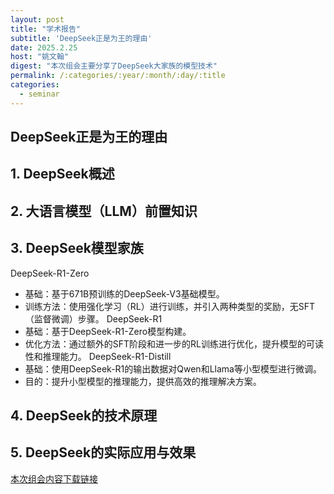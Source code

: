 ```yaml
---
layout: post
title: "学术报告"
subtitle: 'DeepSeek正是为王的理由'
date: 2025.2.25
host: "姚文翰"
digest: "本次组会主要分享了DeepSeek大家族的模型技术"
permalink: /:categories/:year/:month/:day/:title
categories:
  - seminar
---
```

## DeepSeek正是为王的理由

## 1. DeepSeek概述

## 2. 大语言模型（LLM）前置知识

## 3. DeepSeek模型家族
DeepSeek-R1-Zero
- ‌基础‌：基于671B预训练的DeepSeek-V3基础模型。
- ‌训练方法‌：使用强化学习（RL）进行训练，并引入两种类型的奖励，无SFT（监督微调）步骤。
DeepSeek-R1 
- ‌基础‌：基于DeepSeek-R1-Zero模型构建。 
- ‌优化方法‌：通过额外的SFT阶段和进一步的RL训练进行优化，提升模型的可读性和推理能力。
DeepSeek-R1-Distill 
- ‌基础‌：使用DeepSeek-R1的输出数据对Qwen和Llama等小型模型进行微调。 
- ‌目的‌：提升小型模型的推理能力，提供高效的推理解决方案。

## 4. DeepSeek的技术原理

## 5. DeepSeek的实际应用与效果





[本次组会内容下载链接](https://github.com/Lizhizhiyi/PPT/blob/main/files/20250225.pdf)

